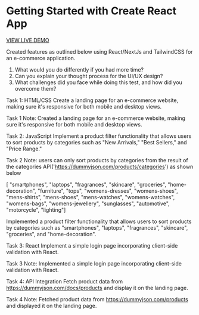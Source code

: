 # Getting Started with Create React App

[VIEW LIVE DEMO](https://products-listing.netlify.app)

Created features as outlined below using React/NextJs and TailwindCSS for an e-commerce application.


1. What would you do differently if you had more time?
2. Can you explain your thought process for the UI/UX design?
3. What challenges did you face while doing this test, and how did you overcome them?


Task 1: HTML/CSS
Create a landing page for an e-commerce website, making sure it's responsive for both mobile and desktop views.


Task 1 Note: Created a landing page for an e-commerce website, making sure it's responsive for both mobile and desktop views.






Task 2: JavaScript
Implement a product filter functionality that allows users to sort products by categories such as "New Arrivals," "Best Sellers," and "Price Range."


Task 2 Note: users can only sort products by categories from the result of the categories API('https://dummyjson.com/products/categories') as shown below


[ "smartphones", "laptops", "fragrances", "skincare", "groceries", "home-decoration",
  "furniture", "tops", "womens-dresses", "womens-shoes", "mens-shirts", "mens-shoes",
  "mens-watches", "womens-watches", "womens-bags", "womens-jewellery", "sunglasses", "automotive", "motorcycle", "lighting"]


Implemented a product filter functionality that allows users to sort products by categories such as "smartphones", "laptops", "fragrances", "skincare", "groceries", and "home-decoration".






Task 3: React
Implement a simple login page incorporating client-side validation with React. 


Task 3 Note: Implemented a simple login page incorporating client-side validation with React. 






Task 4: API Integration
Fetch product data from https://dummyjson.com/docs/products and display it on the landing page.


Task 4 Note: Fetched product data from https://dummyjson.com/products and displayed it on the landing page.
